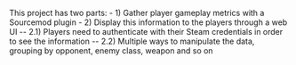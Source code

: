 This project has two parts:
    - 1) Gather player gameplay metrics with a Sourcemod plugin
    - 2) Display this information to the players through a web UI
        -- 2.1) Players need to authenticate with their Steam credentials in order to see the information
        -- 2.2) Multiple ways to manipulate the data, grouping by opponent, enemy class, weapon and so on
